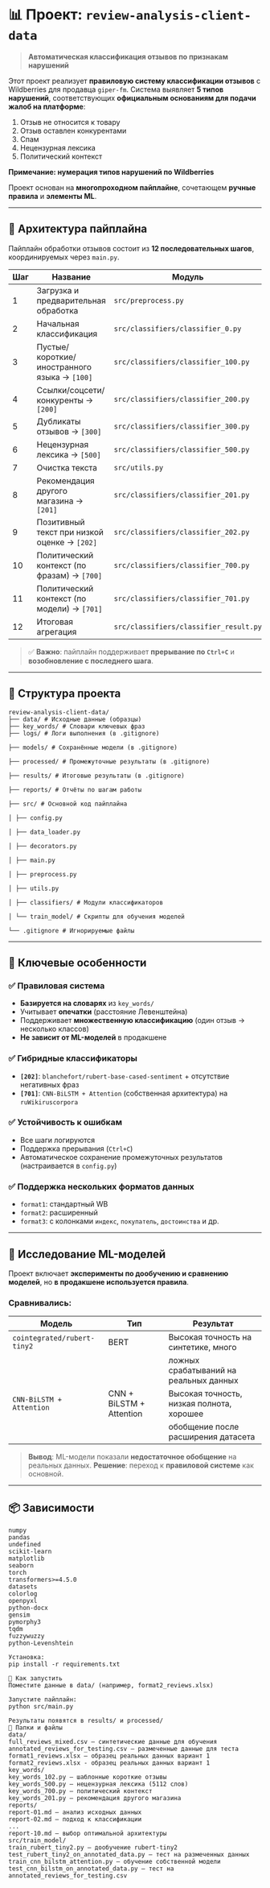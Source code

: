 # 📊 Проект: `review-analysis-client-data`

> **Автоматическая классификация отзывов по признакам нарушений**

Этот проект реализует **правиловую систему классификации отзывов** с Wildberries для продавца `giper-fm`.
Система выявляет **5 типов нарушений**, соответствующих **официальным основаниям для подачи жалоб на платформе**:
1. Отзыв не относится к товару
2. Отзыв оставлен конкурентами
3. Спам
5. Нецензурная лексика
7. Политический контекст

**Примечание: нумерация типов нарушений по Wildberries**

Проект основан на **многопроходном пайплайне**, сочетающем **ручные правила** и **элементы ML**.

---

## 🧩 Архитектура пайплайна

Пайплайн обработки отзывов состоит из **12 последовательных шагов**, координируемых через `main.py`.

| Шаг | Название                                     | Модуль                                 |
|-----|----------------------------------------------|----------------------------------------|
| 1   | Загрузка и предварительная обработка         | `src/preprocess.py`                    |
| 2   | Начальная классификация                      | `src/classifiers/classifier_0.py`      |
| 3   | Пустые/короткие/иностранного языка → `[100]` | `src/classifiers/classifier_100.py`    |
| 4   | Ссылки/соцсети/конкуренты → `[200]`          | `src/classifiers/classifier_200.py`    |
| 5   | Дубликаты отзывов → `[300]`                  | `src/classifiers/classifier_300.py`    |
| 6   | Нецензурная лексика → `[500]`                | `src/classifiers/classifier_500.py`    |
| 7   | Очистка текста                               | `src/utils.py`                         |
| 8   | Рекомендация другого магазина → `[201]`      | `src/classifiers/classifier_201.py`    |
| 9   | Позитивный текст при низкой оценке → `[202]` | `src/classifiers/classifier_202.py`    |
| 10  | Политический контекст (по фразам) → `[700]`  | `src/classifiers/classifier_700.py`    |
| 11  | Политический контекст (по модели) → `[701]`  | `src/classifiers/classifier_701.py`    |
| 12  | Итоговая агрегация                           | `src/classifiers/classifier_result.py` |

> ✅ **Важно**: пайплайн поддерживает **прерывание по `Ctrl+C`** и **возобновление с последнего шага**.

---

## 📁 Структура проекта
```
review-analysis-client-data/
├── data/ # Исходные данные (образцы)
├── key_words/ # Словари ключевых фраз
├── logs/ # Логи выполнения (в .gitignore)

├── models/ # Сохранённые модели (в .gitignore)

├── processed/ # Промежуточные результаты (в .gitignore)

├── results/ # Итоговые результаты (в .gitignore)

├── reports/ # Отчёты по шагам работы

├── src/ # Основной код пайплайна

│ ├── config.py

│ ├── data_loader.py

│ ├── decorators.py

│ ├── main.py

│ ├── preprocess.py

│ ├── utils.py

│ ├── classifiers/ # Модули классификаторов

│ └── train_model/ # Скрипты для обучения моделей

└── .gitignore # Игнорируемые файлы

```
---

## 🔧 Ключевые особенности

### ✅ Правиловая система
- **Базируется на словарях** из `key_words/`
- Учитывает **опечатки** (расстояние Левенштейна)
- Поддерживает **множественную классификацию** (один отзыв → несколько классов)
- **Не зависит от ML-моделей** в продакшене

### ✅ Гибридные классификаторы
- **`[202]`**: `blanchefort/rubert-base-cased-sentiment` + отсутствие негативных фраз
- **`[701]`**: `CNN-BiLSTM + Attention` (собственная архитектура) на `ruWikiruscorpora`

### ✅ Устойчивость к ошибкам
- Все шаги логируются
- Поддержка прерывания (`Ctrl+C`)
- Автоматическое сохранение промежуточных результатов (настраивается в `config.py`)

### ✅ Поддержка нескольких форматов данных
- `format1`: стандартный WB
- `format2`: расширенный
- `format3`: с колонками `индекс`, `покупатель`, `достоинства` и др.

---

## 🧪 Исследование ML-моделей

Проект включает **эксперименты по дообучению и сравнению моделей**, но **в продакшене используется правила**.

### Сравнивались:
| Модель                      | Тип                      | Результат                                 |
|-----------------------------|--------------------------|-------------------------------------------|
| `cointegrated/rubert-tiny2` | BERT                     | Высокая точность на синтетике, много      |
|                             |                          | ложных срабатываний на реальных данных    |
| `CNN-BiLSTM + Attention`    | CNN + BiLSTM + Attention | Высокая точность, низкая полнота, хорошее |
|                             |                          | обобщение после расширения датасета       |

> **Вывод**: ML-модели показали **недостаточное обобщение** на реальных данных.
> **Решение**: переход к **правиловой системе** как основной.

---

## 📦 Зависимости

```
numpy
pandas
undefined
scikit-learn
matplotlib
seaborn
torch
transformers>=4.5.0
datasets
colorlog
openpyxl
python-docx
gensim
pymorphy3
tqdm
fuzzywuzzy
python-Levenshtein

Установка:
pip install -r requirements.txt

🚀 Как запустить
Поместите данные в data/ (например, format2_reviews.xlsx)

Запустите пайплайн:
python src/main.py

Результаты появятся в results/ и processed/
📁 Папки и файлы
data/
full_reviews_mixed.csv — синтетические данные для обучения
annotated_reviews_for_testing.csv — размеченные данные для теста
format1_reviews.xlsx — образец реальных данных вариант 1
format2_reviews.xlsx - образец реальных данных вариант 1
key_words/
key_words_102.py — шаблонные короткие отзывы
key_words_500.py — нецензурная лексика (5112 слов)
key_words_700.py — политический контекст
key_words_201.py — рекомендация другого магазина
reports/
report-01.md — анализ исходных данных
report-02.md — подход к классификации
...
report-10.md — выбор оптимальной архитектуры
src/train_model/
train_rubert_tiny2.py — дообучение rubert-tiny2
test_rubert_tiny2_on_annotated_data.py — тест на размеченных данных
train_cnn_bilstm_attention.py — обучение собственной модели
test_cnn_bilstm_on_annotated_data.py — тест на annotated_reviews_for_testing.csv
